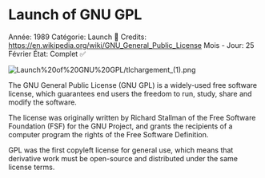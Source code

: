 # Launch of GNU GPL

Année: 1989
Catégorie: Launch 🚀
Credits: https://en.wikipedia.org/wiki/GNU_General_Public_License
Mois - Jour: 25 Février
État: Complet ✅

![Launch%20of%20GNU%20GPL/tlchargement_(1).png](Launch%20of%20GNU%20GPL/tlchargement_(1).png)

The GNU General Public License (GNU GPL) is a widely-used free software license, which guarantees end users the freedom to run, study, share and modify the software.

The license was originally written by Richard Stallman of the Free Software Foundation (FSF) for the GNU Project, and grants the recipients of a computer program the rights of the Free Software Definition. 

GPL was the first copyleft license for general use, which means that derivative work must be open-source and distributed under the same license terms.